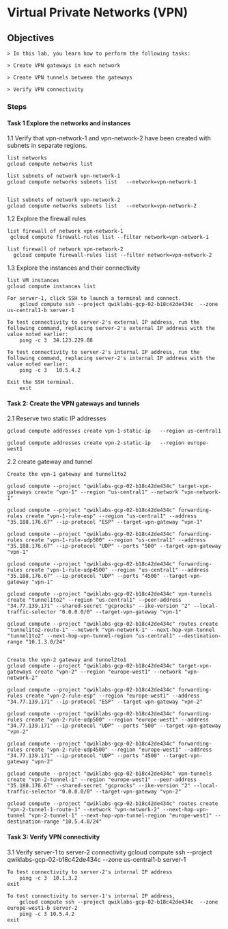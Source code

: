 # Virtual Private Networks (VPN)
## Objectives
    > In this lab, you learn how to perform the following tasks:

    > Create VPN gateways in each network

    > Create VPN tunnels between the gateways

    > Verify VPN connectivity

### Steps 
#### Task 1 Explore the networks and instances
1.1 Verify that vpn-network-1 and vpn-network-2 have been created with subnets in separate regions.

    list networks
    gcloud compute networks list

    list subnets of network vpn-network-1
    gcloud compute networks subnets list   --network=vpn-network-1


    list subnets of network vpn-network-2
    gcloud compute networks subnets list   --network=vpn-network-2


1.2 Explore the firewall rules

    list firewall of network vpn-network-1
     gcloud compute firewall-rules list --filter network=vpn-network-1
    
    list firewall of network vpn-network-2
      gcloud compute firewall-rules list --filter network=vpn-network-2

1.3 Explore the instances and their connectivity

    list VM instances
    gcloud compute instances list

    For server-1, click SSH to launch a terminal and connect.
        gcloud compute ssh --project qwiklabs-gcp-02-b18c42de434c  --zone us-central1-b server-1

    To test connectivity to server-2's external IP address, run the following command, replacing server-2's external IP address with the value noted earlier:
        ping -c 3  34.123.229.88 
    
    To test connectivity to server-2's internal IP address, run the following command, replacing server-2's internal IP address with the value noted earlier:
        ping -c 3   10.5.4.2 
    
    Exit the SSH terminal.
        exit

#### Task 2: Create the VPN gateways and tunnels
2.1 Reserve two static IP addresses

    gcloud compute addresses create vpn-1-static-ip   --region us-central1

    gcloud compute addresses create vpn-2-static-ip   --region europe-west1
 
2.2 create gateway and tunnel

    Create the vpn-1 gateway and tunnel1to2

    gcloud compute --project "qwiklabs-gcp-02-b18c42de434c" target-vpn-gateways create "vpn-1" --region "us-central1" --network "vpn-network-1"

    gcloud compute --project "qwiklabs-gcp-02-b18c42de434c" forwarding-rules create "vpn-1-rule-esp" --region "us-central1" --address "35.188.176.67" --ip-protocol "ESP" --target-vpn-gateway "vpn-1"

    gcloud compute --project "qwiklabs-gcp-02-b18c42de434c" forwarding-rules create "vpn-1-rule-udp500" --region "us-central1" --address "35.188.176.67" --ip-protocol "UDP" --ports "500" --target-vpn-gateway "vpn-1"

    gcloud compute --project "qwiklabs-gcp-02-b18c42de434c" forwarding-rules create "vpn-1-rule-udp4500" --region "us-central1" --address "35.188.176.67" --ip-protocol "UDP" --ports "4500" --target-vpn-gateway "vpn-1"

    gcloud compute --project "qwiklabs-gcp-02-b18c42de434c" vpn-tunnels create "tunnel1to2" --region "us-central1" --peer-address "34.77.139.171" --shared-secret "gcprocks" --ike-version "2" --local-traffic-selector "0.0.0.0/0" --target-vpn-gateway "vpn-1"

    gcloud compute --project "qwiklabs-gcp-02-b18c42de434c" routes create "tunnel1to2-route-1" --network "vpn-network-1" --next-hop-vpn-tunnel "tunnel1to2" --next-hop-vpn-tunnel-region "us-central1" --destination-range "10.1.3.0/24"


    Create the vpn-2 gateway and tunnel2to1
    gcloud compute --project "qwiklabs-gcp-02-b18c42de434c" target-vpn-gateways create "vpn-2" --region "europe-west1" --network "vpn-network-2"

    gcloud compute --project "qwiklabs-gcp-02-b18c42de434c" forwarding-rules create "vpn-2-rule-esp" --region "europe-west1" --address "34.77.139.171" --ip-protocol "ESP" --target-vpn-gateway "vpn-2"

    gcloud compute --project "qwiklabs-gcp-02-b18c42de434c" forwarding-rules create "vpn-2-rule-udp500" --region "europe-west1" --address "34.77.139.171" --ip-protocol "UDP" --ports "500" --target-vpn-gateway "vpn-2"

    gcloud compute --project "qwiklabs-gcp-02-b18c42de434c" forwarding-rules create "vpn-2-rule-udp4500" --region "europe-west1" --address "34.77.139.171" --ip-protocol "UDP" --ports "4500" --target-vpn-gateway "vpn-2"

    gcloud compute --project "qwiklabs-gcp-02-b18c42de434c" vpn-tunnels create "vpn-2-tunnel-1" --region "europe-west1" --peer-address "35.188.176.67" --shared-secret "gcprocks" --ike-version "2" --local-traffic-selector "0.0.0.0/0" --target-vpn-gateway "vpn-2"

    gcloud compute --project "qwiklabs-gcp-02-b18c42de434c" routes create "vpn-2-tunnel-1-route-1" --network "vpn-network-2" --next-hop-vpn-tunnel "vpn-2-tunnel-1" --next-hop-vpn-tunnel-region "europe-west1" --destination-range "10.5.4.0/24"


#### Task 3: Verify VPN connectivity
3.1 Verify server-1 to server-2 connectivity
    gcloud compute ssh --project qwiklabs-gcp-02-b18c42de434c  --zone us-central1-b server-1
    
    To test connectivity to server-2's internal IP address
        ping -c 3  10.1.3.2
    exit
  
    To test connectivity to server-1's internal IP address,
        gcloud compute ssh --project qwiklabs-gcp-02-b18c42de434c  --zone europe-west1-b server-2
        ping -c 3 10.5.4.2
    exit

 
  